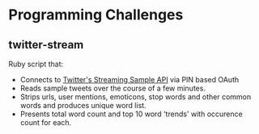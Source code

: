 # Programming Challenges

## twitter-stream
Ruby script that:
* Connects to [Twitter's Streaming Sample API](https://dev.twitter.com/streaming/reference/get/statuses/sample) via PIN based OAuth
* Reads sample tweets over the course of a few minutes.
* Strips urls, user mentions, emoticons, stop words and other common words and produces unique word list.
* Presents total word count and top 10 word 'trends' with occurence count for each.

